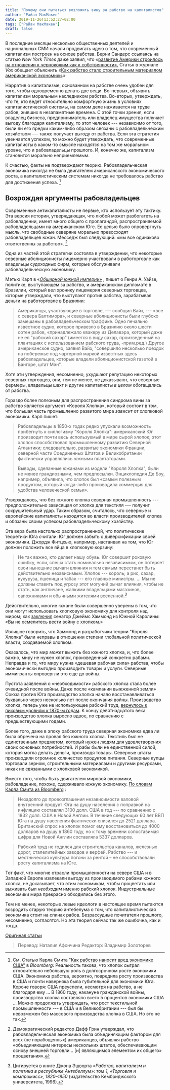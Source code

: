 ```yaml
---
title: "Почему они пытаться возложить вину за рабство на капиталистов"
author: "Райан МакМакен"
date: 2019-11-26T13:52:27+02:00
tags: ["Райан МакМакен"]
draft: false
---
```


В последние месяцы несколько общественных деятелей и национальных СМИ  начали продвигать идею о том, что современный капитализм построен на основе рабства. Берни Сандерс ссылаясь на статью *New York Times* даже заявил, что «[развитие Америки строилось на отношении к чернокожим как к собственности».](https://www.facebook.com/senatorsanders/posts/for-centuries-americas-rise-relied-on-treating-black-people-as-literal-property-/10158163055787908/) Статья в журнале *Vox* обещает объяснить «[Как рабство стало строительным материалом американской экономики](https://www.vox.com/identities/2019/8/16/20806069/slavery-economy-capitalism-violence-cotton-edward-baptist).»

Нарратив о капитализме, основанном на рабстве очень удобен для того, чтобы одновременно делать две вещи. Во-первых, объявить капитализм моральным наследником рабства. Во-вторых, утверждать, что те, кто ведет относительно комфортную жизнь в условиях капиталистической системы, на самом деле наживается на труде рабов, живших в незапамятные времена. С этой точки зрения, если владелец бизнеса, предприниматель или владелец имущества получает выгоду благодаря капитализму, то этот человек --- независимо от того, были ли его предки каким-либо образом связаны с рабовладельческим хозяйством --- также получает выгоду от рабства. Если эта стратегия увенчается успехом, то можно будет утверждать, что современные капиталисты в каком-то смысле находятся на том же моральном уровне, что и рабовладельцы прошлого. И, конечно же, капитализм становится морально неприемлемым.

К счастью, факты не подтверждают теорию. Рабовладельческая экономика никогда не была двигателем американского экономического роста, а капиталистическим системам никогда не требовалось рабство для достижения успеха. [^1]

## Возрождая аргументы рабовладельцев

Современные антикапиталисты не первые, кто использует эту тактику. Эта версия истории, утверждающая, что любой может разбогатеть на рабовладении, имеет много общего с пропагандой, распространяемой рабовладельцами на американском Юге. Ее целью было опровергнуть мысль, что свободные северяне морально превосходят рабовладельцев южан. Месседж был следующий: «мы все одинаково ответственны за рабство». [^2]

Одна из частей этой стратегии состояла в утверждении, что некоторые северные аболиционисты лицемерно участвовали в работорговле как владельцы судоходных фирм, которые обслуживали рабовладельческую экономику.

Мэтью Карп в «[_Обширной южной империи»_](https://www.amazon.com/This-Vast-Southern-Empire-Slaveholders/dp/0674737253/%3Ftag%3Dmisesinsti-20) , пишет о Генри А. Уайзе, политике, выступающем за рабство, и американском дипломате в Бразилии, который вел хронику лицемерия северных торговцев, которые утверждали, что выступают против рабства, зарабатывая деньги на работорговле в Бразилии:

> Американцы, участвующие в торговле, --- сообщил Вайз, --- «все с севера Балтимора», и северные аболиционисты были глубоко замешаны в рабовладельческом траффике. Одно печально известное судно, которое привезло в Бразилию около шести сотен рабов, «принадлежало квакеру из Делавэра, который даже не ел "рабский сахар" (имеется в виду сахар, произведенный на плантациях с использованием рабского труда, -прим.ред.) Другое американское судно, заявил Вайз, "совершило несколько поездок на побережье под чартерной маркой известных здесь рабовладельцев, которые владели аболиционистской газетой в Бангоре, штат Мэн".

Хотя эти утверждения, несомненно, ухудшают репутацию некоторых северных торговцев, они, тем не менее, не доказывают, что северные фермеры, владельцы шахт и другие капиталисты _в целом_ обогащались от рабства.

Гораздо более полезным для распространения синдрома вины за рабство является аргумент «Короля Хлопка», который состоит в том, что большая часть промышленно развитого мира _зависит_ от хлопковой экономики. Карп пишет:

> Рабовладельцы в 1850-х годах редко упускали возможность прибегнуть к силлогизму "Короля Хлопка": американский Юг производит почти весь используемый в мире сырой хлопок; этот хлопок способствовал промышленному развитию Северной Атлантики; следовательно, развитые экономики Франции, северной части Соединенных Штатов и Великобритании фактически управлялись южными плантаторами.
>
> Выводы, сделанные южанами из модели "Короля Хлопка", были не менее грандиозными, чем предпосылки. Энциклопедия Де Боу, например, объявила, что хлопок был «самым полезным продуктом, который когда-либо производила коммерция для удобства человеческой семьи».

Утверждалось, что без южного хлопка северная промышленность --- предположительно зависящая от хлопка для текстиля --- получит сокрушительный удар. Таким образом, считалось, что северные и европейские капиталисты находятся во власти производителей хлопка и обязаны своим успехом рабовладельческому хозяйству.

Эта вера была настолько распространенной, что политические теоретики Юга считали: Юг должен забыть о диверсификации своей экономики. Джордж Фитцхью, например, настаивал на том, что Юг должен положить все яйца в хлопковую корзину:

> Не так важно, кто делает нашу обувь. Юг совершит роковую ошибку, если, спеша стать номинально независимым, он потеряет свои нынешние рычаги влияния и тем самым перестанет быть действительно независимым. Хлопок --- король; а рис, сахар, кукуруза, пшеница и табак --- его главные министры. ... Мы не должны ставить под угрозу этот могучий  рычаг влияния, чтобы не стать, как англичане, жалкими владельцами магазинов, сапожниками и обычными жителями вселенной.[^3]

Действительно, многие южане были совершенно уверены в том, что они могут использовать хлопковую экономику для контроля над миром; как [заключил](https://civilwarcauses.org/King%20Cotton%20speech.htm) сенатор Джеймс Хаммонд из Южной Каролины: «Вы не осмелитесь вести войну с хлопком.»

Излишне говорить, что Хаммонд и разработчики теории "Короля Хлопка" были неправы в отношении степени глобальной политической власти, создаваемой хлопком.

Оказалось, что мир _может_ выжить без южного хлопка, и, что более важно, миру не нужен хлопок, произведенный конкретно рабами. Неправда и то, что миру нужна «дешевая рабочая сила» рабства, чтобы экономически выгодно производить товары и услуги. Северные иммигранты опровергли это еще до войны.

Пустота заявлений о «необходимости» рабского хлопка стала более очевидной после войны. Даже после «кампании выжженной земли» Союза против Юга производство хлопка начало восстанавливаться буквально через несколько лет после окончания войны. Производство хлопка, теперь уже не использующее рабский труд, [вернулось к пиковым уровням к 1870-м годам](https://finance.yahoo.com/news/slavery-hurt-u-economy-130005824.html). К концу девятнадцатого века производство хлопка выросло вдвое, по сравнению с предшествующими годами.

Более того, даже в эпоху рабского труда северная экономика едва ли была обречена на провал без южного хлопка. Текстиль был не единственным предметом, который нужен людям для удовлетворения своих основных потребностей. И рабы были не единственной силой, которая могла делать деньги, производя товары. Северные штаты производили огромное количество продуктов питания. Северные купцы торговали зерном, строительными материалами и другими ресурсами, никак не связанными с хлопковой экономикой.

Вместо того, чтобы быть двигателем мировой экономики, рабовладение, похоже, сдерживало южную экономику. [По словам Карла Смита из Bloomberg](http://www.koreaherald.com/view.php?ud=20190826000189) :

> Незадолго до провозглашения независимости валовой внутренний продукт Юга на душу населения с поправкой на инфляцию составлял 3100 долл. США в год --- по сравнению с 1832 долл. США в Новой Англии. В течение следующих 60 лет ВВП Юга на душу населения фактически снизился до 2521 доллара. Британский спрос на хлопок помог ему восстановиться до 4000 долларов на душу в 1860 году, но к тому времени сопоставимая цифра для Новой Англии составляла 5337 долларов.   

 >Рабский труд не годился для строительства каналов, железных дорог, сталелитейных
 заводов и верфей. Рабство --- и местническая культура погони за рентой – не способствовали росту капитализма на Юге.

Тот факт, что многие отрасли промышленности на севере США и в Западной Европе извлекали выгоду из производимого рабами южного хлопка, не доказывает, что этим экономикам, чтобы процветать или выживать был _необходим_ именно рабский хлопок. Индустриальные экономики мира прекрасно обходились без этого.

Тем не менее, некоторые левые идеологи в настоящее время пытаются возродить старую теорию антебелума о том, что капиталистическая экономика стоит на спинах рабов. Безрассудные почитатели прошлого, несомненно, согласятся. Но эта теория сейчас так же ошибочна, как и тогда.

[^1]: См. Статью Карла Смита ["Как рабство наносит вред экономике США"](http://www.koreaherald.com/view.php?ud=20190826000189) в *Bloomberg*: Реальность такова, что хлопок сыграл относительно небольшую роль в долгосрочном росте экономики США. Экономика рабства, вероятно, повредила росту производства в США и почти наверняка была губительной для экономики Юга. Короче говоря: США преуспели, несмотря на рабство, а не благодаря ему ... В 1860 году, накануне гражданской войны, производство хлопка составляло всего 5 процентов экономики США ... Можно продолжать утверждать, что рост текстильной промышленности --- в США и в Великобритании --- был бы невозможен без массового производства хлопка в США. Но это не так.

[^2]: Демократический редактор Дафф Грин утверждал, что рабовладельческая экономика была объединяющим фактором для всех (не порабощенных) американцев, объявляя рабство «объединяющим интересы нескольких штатов, обеспечивающим основу внешней торговли… [и] являющимся элементом их общего» процветания».

[^3]: Цитируется в книге Джона Эшворта «_Рабство, капитализм и политика в республике Антебеллум»: том 1, «Торговля и компромисс», 1820–1850_ (издательство Кембриджского университета, 1996).


[Оригинал статьи](https://mises.org/wire/why-they-keep-trying-blame-capitalists-slavery?fbclid=IwAR0w-Bm1idJl6GCAOw9mEM_pzWl9g_HlCcbKdKcAInbIn0HY7YitmL-to3M)

> Перевод: Наталия Афончина
> Редактор: Владимир Золоторев
